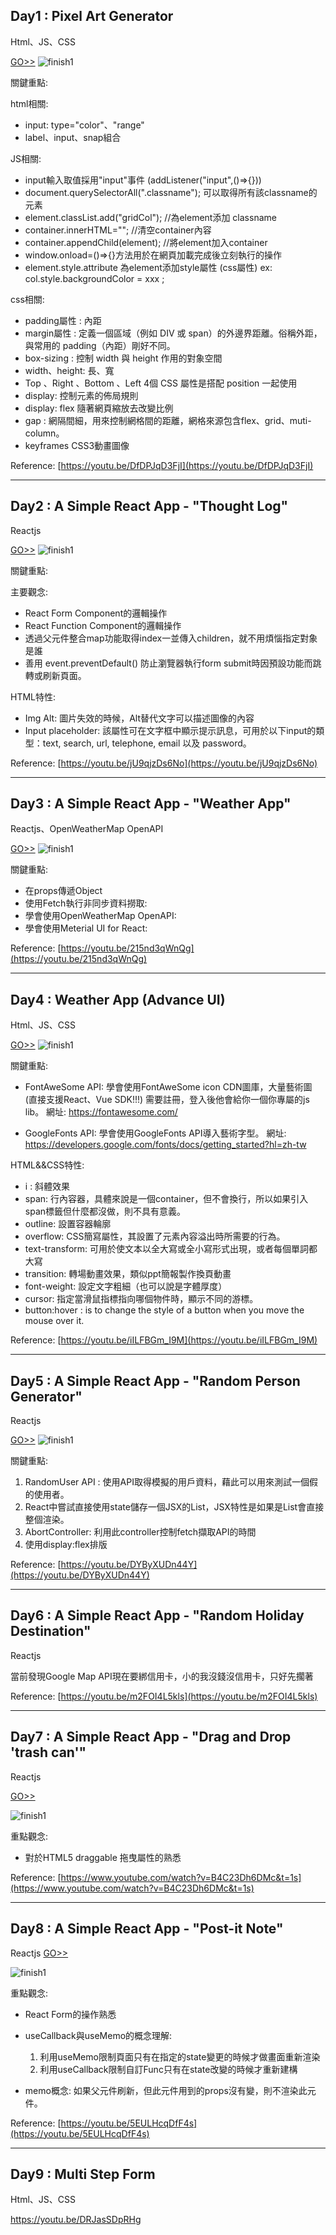 ## Day1 : Pixel Art Generator
Html、JS、CSS

[GO>>](./Day01Practice)
![finish1](./Day01Practice/img/finish.jpg)

關鍵重點:

html相關:
* input: type="color"、"range"
* label、input、snap組合

JS相關:
* input輸入取值採用"input"事件 (addListener("input",()=>{}))
* document.querySelectorAll(".classname"); 可以取得所有該classname的元素
* element.classList.add("gridCol"); //為element添加 classname
* container.innerHTML=""; //清空container內容
* container.appendChild(element); //將element加入container
* window.onload=()=>{}方法用於在網頁加載完成後立刻執行的操作
* element.style.attribute  為element添加style屬性 (css屬性) ex: col.style.backgroundColor = xxx ;  

css相關:
* padding屬性 : 內距
* margin屬性 : 定義一個區域（例如 DIV 或 span）的外邊界距離。俗稱外距，與常用的 padding（內距）剛好不同。
* box-sizing : 控制 width 與 height 作用的對象空間
* width、height: 長、寬
* Top 、Right 、Bottom 、Left 4個 CSS 屬性是搭配 position 一起使用
* display: 控制元素的佈局規則
* display: flex 隨著網頁縮放去改變比例
* gap : 網隔間細，用來控制網格間的距離，網格來源包含flex、grid、muti-column。
* keyframes CSS3動畫圖像

Reference: [https://youtu.be/DfDPJqD3FjI](https://youtu.be/DfDPJqD3FjI)

---
## Day2 : A Simple React App - "Thought Log"
Reactjs

[GO>>](./Day02Practice/thought_log)
![finish1](./Day02Practice/thought_log/img/finish.jpg)

關鍵重點:

主要觀念:
* React Form Component的邏輯操作
* React Function Component的邏輯操作
* 透過父元件整合map功能取得index一並傳入children，就不用煩惱指定對象是誰
* 善用 event.preventDefault() 防止瀏覽器執行form submit時因預設功能而跳轉或刷新頁面。


HTML特性:
* Img Alt: 圖片失效的時候，Alt替代文字可以描述圖像的內容
* Input placeholder: 該屬性可在文字框中顯示提示訊息，可用於以下input的類型：text, search, url, telephone, email 以及 password。



Reference: [https://youtu.be/jU9qjzDs6No](https://youtu.be/jU9qjzDs6No)

---
## Day3 : A Simple React App - "Weather App"
Reactjs、OpenWeatherMap OpenAPI

[GO>>](./Day03Practice/weather_app)
![finish1](./Day03Practice/weather_app/img/finish.jpg)

關鍵重點:
* 在props傳遞Object
* 使用Fetch執行非同步資料撈取:
* 學會使用OpenWeatherMap OpenAPI:
* 學會使用Meterial UI for React:

Reference: [https://youtu.be/215nd3qWnQg](https://youtu.be/215nd3qWnQg)

---
## Day4 : Weather App (Advance UI)
Html、JS、CSS

[GO>>](./Day04Practice)
![finish1](./Day04Practice/image/finish.jpg)

關鍵重點:
* FontAweSome API: 學會使用FontAweSome icon CDN圖庫，大量藝術圖 (直接支援React、Vue SDK!!!)
    需要註冊，登入後他會給你一個你專屬的js lib。
    網址: https://fontawesome.com/

* GoogleFonts API: 學會使用GoogleFonts API導入藝術字型。
    網址: https://developers.google.com/fonts/docs/getting_started?hl=zh-tw


HTML&&CSS特性:
* i : 斜體效果
* span: 行內容器，具體來說是一個container，但不會換行，所以如果引入span標籤但什麼都沒做，則不具有意義。
* outline: 設置容器輪廓
* overflow: CSS簡寫屬性，其設置了元素內容溢出時所需要的行為。
* text-transform: 可用於使文本以全大寫或全小寫形式出現，或者每個單詞都大寫
* transition: 轉場動畫效果，類似ppt簡報製作換頁動畫
* font-weight: 設定文字粗細（也可以說是字體厚度）
* cursor: 指定當滑鼠指標指向哪個物件時，顯示不同的游標。
* button:hover : is to change the style of a button when you move the mouse over it.


Reference: [https://youtu.be/iILFBGm_I9M](https://youtu.be/iILFBGm_I9M)

---
## Day5 : A Simple React App - "Random Person Generator"
Reactjs

[GO>>](./Day05Practice/personrandom)
![finish1](./Day05Practice/personrandom/img/finish.jpg)

關鍵重點:
1. RandomUser API : 使用API取得模擬的用戶資料，藉此可以用來測試一個假的使用者。
2. React中嘗試直接使用state儲存一個JSX的List，JSX特性是如果是List會直接整個渲染。
3. AbortController: 利用此controller控制fetch擷取API的時間
4. 使用display:flex排版


Reference: [https://youtu.be/DYByXUDn44Y](https://youtu.be/DYByXUDn44Y)


---
## Day6 : A Simple React App - "Random Holiday Destination"
Reactjs

當前發現Google Map API現在要綁信用卡，小的我沒錢沒信用卡，只好先擱著

Reference: [https://youtu.be/m2FOI4L5kls](https://youtu.be/m2FOI4L5kls)

---
## Day7 : A Simple React App - "Drag and Drop 'trash can'"
Reactjs

[GO>>](./Day07Practice/drag_drop_trash)

![finish1](./Day07Practice/drag_drop_trash/src/img/finish.jpg)

重點觀念:
* 對於HTML5 draggable 拖曳屬性的熟悉


Reference: [https://www.youtube.com/watch?v=B4C23Dh6DMc&t=1s](https://www.youtube.com/watch?v=B4C23Dh6DMc&t=1s)


---
## Day8 : A Simple React App - "Post-it Note"
Reactjs
[GO>>](./Day08Practice/postitnote)

![finish1](./Day08Practice/postitnote/img/finish.jpg)

重點觀念:
* React Form的操作熟悉
* useCallback與useMemo的概念理解: 
    1. 利用useMemo限制頁面只有在指定的state變更的時候才做畫面重新渲染
    2. 利用useCallback限制自訂Func只有在state改變的時候才重新建構

* memo概念: 如果父元件刷新，但此元件用到的props沒有變，則不渲染此元件。

Reference: [https://youtu.be/5EULHcqDfF4s](https://youtu.be/5EULHcqDfF4s)


---
## Day9 : Multi Step Form 
Html、JS、CSS

https://youtu.be/DRJasSDpRHg
